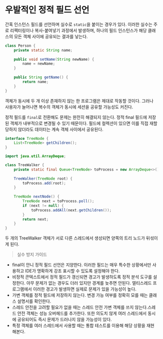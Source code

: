 # 우발적인 정적 필드 선언
간혹 인스턴스 필드를 선언하며 실수로 `static`을 붙이는 경우가 있다.
이러한 실수는 주로 리팩터링이나 복사-붙여넣기 과정에서 발생하며, 하나의 필드 인스턴스가 해당 클래스의 모든 객체 사이에 공유되는 결과를 낳는다.

```java
class Person {
    private static String name;
    
    public void setName(String newName) {
        name = newName;
    }
    
    public String getName() {
        return name;
    }
}
```
객체가 동시에 두 개 이상 존재하지 않는 한 프로그램은 제대로 작동할 것이다.
그러나 사용자가 늘어나면 복수의 객체가 동시에 세션을 공유할 가능성도 커진다.

정적 필드를 `final`로 전환해도 문제는 완전히 해결되지 않는다.
정적 final 필드에 저장된 객체가 내부적으로 변경될 수 있기 때문이다.
필드에 컬렉션이 있으면 이를 직접 재할당하지 않더라도 데이터는 계속 객체 사이에서 공유된다.

```java
interface TreeNode {
    List<TreeNode> getChildren();
}
```

```java
import java.util.ArrayDeque;

class TreeWalker {
    private static final Queue<TreeNode> toProcess = new ArrayDeque<>();
    
    TreeWalker(TreeNode root) {
        toProcess.add(root);
    }
    
    TreeNode nextNode() {
        TreeNode next = toProcess.poll();
        if (next != null) {
            toProcess.addAll(next.getChildren());
        }
        return next;
    }
}
```
두 개의 TreeWalker 객체가 서로 다른 스레드에서 생성되면 양쪽의 트리 노드가 뒤섞이게 된다.

> 실수 방지 가이드 

* final이 안니 정적 필드 선언은 지양한다. 이러한 필드는 매우 특수한 상황에서만 사용하고 IDE가 명확하게 강조 표시할 수 있도록 설정해야 한다.
* 비정적 콘텍스트에서 정적 필드가 갱신되면 경고가 발생하도록 정적 분석 도구를 설정한다. 아무 문제가 없는 경우도 더러 있지만 경계를 늦추면 안된다. 멀티스레드 프로그램에서 이러한 경고가 발생하면 실제로 문제가 있을 가능성이 높다.
* 가변 객체를 정적 필드에 저장하지 않는다. 변경 가능 여부를 정확히 모를 때는 클래스 설명서를 확인한다.
* 스레드 안전을 고려할 필요가 없을 때는 스레드 안전 가변 객체를 쓰지 않는다.스레드 안전 객체는 성능 오버헤드를 추가한다. 또한 의도치 않게 여러 스레드에서 동시에 공유되어도 즉시 문제가 드러나지 않을 가능성이 있다.
* 특정 객체를 여러 스레드에서 사용할 때는 통합 테스트를 이용해 해당 상황을 재현해본다.
